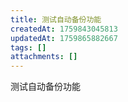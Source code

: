 ```yaml
---
title: 测试自动备份功能
createdAt: 1759843045813
updatedAt: 1759865882667
tags: []
attachments: []
---
```


测试自动备份功能
